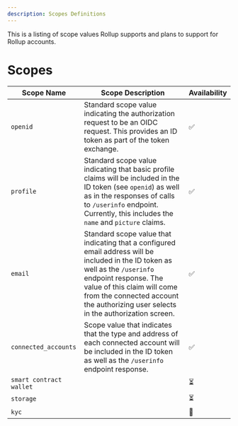 ```yaml
---
description: Scopes Definitions
---
```


This is a listing of scope values Rollup supports and plans to support for Rollup accounts.

# Scopes

| Scope Name              | Scope Description                                                                                                                                                                                                                                                          | Availability |
| ----------------------- | -------------------------------------------------------------------------------------------------------------------------------------------------------------------------------------------------------------------------------------------------------------------------- | ------------ |
| `openid`                | Standard scope value indicating the authorization request to be an OIDC request. This provides an ID token as part of the token exchange.                                                                                                                                  | ✅           |
| `profile`               | Standard scope value indicating that basic profile claims will be included in the ID token (see `openid`) as well as in the responses of calls to `/userinfo` endpoint. Currently, this includes the `name` and `picture` claims.                                          | ✅           |
| `email`                 | Standard scope value that indicating that a configured email address will be included in the ID token as well as the `/userinfo` endpoint response. The value of this claim will come from the connected account the authorizing user selects in the authorization screen. | ✅           |
| `connected_accounts`    | Scope value that indicates that the type and address of each connected account will be included in the ID token as well as the `/userinfo` endpoint response.                                                                                                              | ✅           |
| `smart contract wallet` |                                                                                                                                                                                                                                                                            | ⏳           |
| `storage`               |                                                                                                                                                                                                                                                                            | ⏳           |
| `kyc`                   |                                                                                                                                                                                                                                                                            | 📅           |
